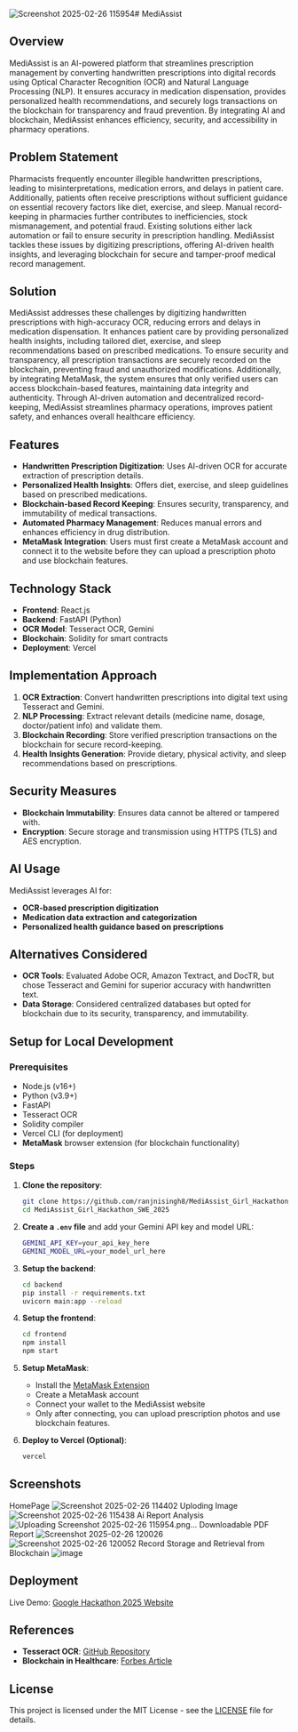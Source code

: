 ![Screenshot 2025-02-26 115954](https://github.com/user-attachments/assets/dd9b97e5-b104-4283-9fac-5a1f2efe1bd5)# MediAssist

## Overview
MediAssist is an AI-powered platform that streamlines prescription management by converting handwritten prescriptions into digital records using Optical Character Recognition (OCR) and Natural Language Processing (NLP). It ensures accuracy in medication dispensation, provides personalized health recommendations, and securely logs transactions on the blockchain for transparency and fraud prevention. By integrating AI and blockchain, MediAssist enhances efficiency, security, and accessibility in pharmacy operations.

## Problem Statement
Pharmacists frequently encounter illegible handwritten prescriptions, leading to misinterpretations, medication errors, and delays in patient care. Additionally, patients often receive prescriptions without sufficient guidance on essential recovery factors like diet, exercise, and sleep. Manual record-keeping in pharmacies further contributes to inefficiencies, stock mismanagement, and potential fraud. Existing solutions either lack automation or fail to ensure security in prescription handling. MediAssist tackles these issues by digitizing prescriptions, offering AI-driven health insights, and leveraging blockchain for secure and tamper-proof medical record management.

## Solution
MediAssist addresses these challenges by digitizing handwritten prescriptions with high-accuracy OCR, reducing errors and delays in medication dispensation. It enhances patient care by providing personalized health insights, including tailored diet, exercise, and sleep recommendations based on prescribed medications. To ensure security and transparency, all prescription transactions are securely recorded on the blockchain, preventing fraud and unauthorized modifications. Additionally, by integrating MetaMask, the system ensures that only verified users can access blockchain-based features, maintaining data integrity and authenticity. Through AI-driven automation and decentralized record-keeping, MediAssist streamlines pharmacy operations, improves patient safety, and enhances overall healthcare efficiency.

## Features
- **Handwritten Prescription Digitization**: Uses AI-driven OCR for accurate extraction of prescription details.
- **Personalized Health Insights**: Offers diet, exercise, and sleep guidelines based on prescribed medications.
- **Blockchain-based Record Keeping**: Ensures security, transparency, and immutability of medical transactions.
- **Automated Pharmacy Management**: Reduces manual errors and enhances efficiency in drug distribution.
- **MetaMask Integration**: Users must first create a MetaMask account and connect it to the website before they can upload a prescription photo and use blockchain features.

## Technology Stack
- **Frontend**: React.js
- **Backend**: FastAPI (Python)
- **OCR Model**: Tesseract OCR, Gemini
- **Blockchain**: Solidity for smart contracts
- **Deployment**: Vercel

## Implementation Approach
1. **OCR Extraction**: Convert handwritten prescriptions into digital text using Tesseract and Gemini.
2. **NLP Processing**: Extract relevant details (medicine name, dosage, doctor/patient info) and validate them.
3. **Blockchain Recording**: Store verified prescription transactions on the blockchain for secure record-keeping.
4. **Health Insights Generation**: Provide dietary, physical activity, and sleep recommendations based on prescriptions.

## Security Measures
- **Blockchain Immutability**: Ensures data cannot be altered or tampered with.
- **Encryption**: Secure storage and transmission using HTTPS (TLS) and AES encryption.

## AI Usage
MediAssist leverages AI for:
- **OCR-based prescription digitization**
- **Medication data extraction and categorization**
- **Personalized health guidance based on prescriptions**

## Alternatives Considered
- **OCR Tools**: Evaluated Adobe OCR, Amazon Textract, and DocTR, but chose Tesseract and Gemini for superior accuracy with handwritten text.
- **Data Storage**: Considered centralized databases but opted for blockchain due to its security, transparency, and immutability.

## Setup for Local Development
### Prerequisites
- Node.js (v16+)
- Python (v3.9+)
- FastAPI
- Tesseract OCR
- Solidity compiler
- Vercel CLI (for deployment)
- **MetaMask** browser extension (for blockchain functionality)

### Steps
1. **Clone the repository**:
   ```sh
   git clone https://github.com/ranjnisingh8/MediAssist_Girl_Hackathon_SWE_2025.git
   cd MediAssist_Girl_Hackathon_SWE_2025
   ```

2. **Create a `.env` file** and add your Gemini API key and model URL:
   ```sh
   GEMINI_API_KEY=your_api_key_here
   GEMINI_MODEL_URL=your_model_url_here
   ```

3. **Setup the backend**:
   ```sh
   cd backend
   pip install -r requirements.txt
   uvicorn main:app --reload
   ```

4. **Setup the frontend**:
   ```sh
   cd frontend
   npm install
   npm start
   ```

5. **Setup MetaMask**:
   - Install the [MetaMask Extension](https://metamask.io/)
   - Create a MetaMask account
   - Connect your wallet to the MediAssist website
   - Only after connecting, you can upload prescription photos and use blockchain features.

6. **Deploy to Vercel (Optional)**:
   ```sh
   vercel
   ```

## Screenshots
HomePage
![Screenshot 2025-02-26 114402](https://github.com/user-attachments/assets/78f4a0f7-abff-48b9-bfc7-7738e56cd988)
Uploding Image
![Screenshot 2025-02-26 115438](https://github.com/user-attachments/assets/01cea6cc-6b7b-4b2c-8a26-1720b5669f2c)
Ai Report Analysis
![Uploading Screenshot 2025-02-26 115954.png…]()
Downloadable PDF Report
![Screenshot 2025-02-26 120026](https://github.com/user-attachments/assets/74e166d2-da4c-4908-88f5-8953763813bd)
![Screenshot 2025-02-26 120052](https://github.com/user-attachments/assets/fff6a1b5-c993-42d2-bcbf-bc95b8d3cbf5)
Record Storage and Retrieval from Blockchain
![image](https://github.com/user-attachments/assets/84ce6be0-9b93-4ee7-ae7b-8e0fe5c35737)



## Deployment
Live Demo: [Google Hackathon 2025 Website](http://google-hackathon-2025.vercel.app)

## References
- **Tesseract OCR**: [GitHub Repository](https://github.com/tesseract-ocr/tesseract)
- **Blockchain in Healthcare**: [Forbes Article](https://www.forbes.com/sites/forbestechcouncil/2021/07/07/how-blockchain-technology-is-revolutionizing-the-healthcare-industry)

## License
This project is licensed under the MIT License - see the [LICENSE](LICENSE) file for details.

